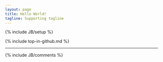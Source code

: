 ```yaml
---
layout: page
title: Hello World!
tagline: Supporting tagline
---
```

{% include JB/setup %}

{% include top-in-github.md %}

----
{% include JB/comments %}
